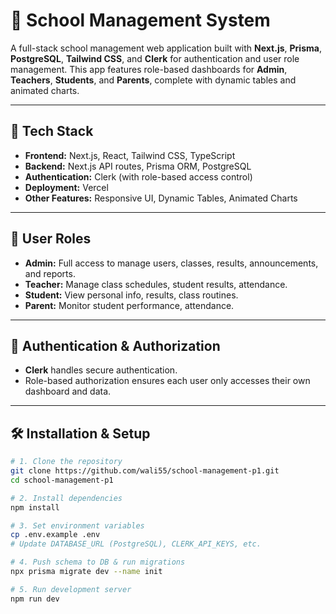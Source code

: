 # 🏫 School Management System

A full-stack school management web application built with **Next.js**, **Prisma**, **PostgreSQL**, **Tailwind CSS**, and **Clerk** for authentication and user role management. This app features role-based dashboards for **Admin**, **Teachers**, **Students**, and **Parents**, complete with dynamic tables and animated charts.

---

## 🚀 Tech Stack

- **Frontend:** Next.js, React, Tailwind CSS, TypeScript
- **Backend:** Next.js API routes, Prisma ORM, PostgreSQL
- **Authentication:** Clerk (with role-based access control)
- **Deployment:** Vercel 
- **Other Features:** Responsive UI, Dynamic Tables, Animated Charts

---

## 👥 User Roles

- **Admin:** Full access to manage users, classes, results, announcements, and reports.
- **Teacher:** Manage class schedules, student results, attendance.
- **Student:** View personal info, results, class routines.
- **Parent:** Monitor student performance, attendance.

---

## 🔐 Authentication & Authorization

- **Clerk** handles secure authentication.
- Role-based authorization ensures each user only accesses their own dashboard and data.

---

## 🛠️ Installation & Setup

```bash
# 1. Clone the repository
git clone https://github.com/wali55/school-management-p1.git
cd school-management-p1

# 2. Install dependencies
npm install

# 3. Set environment variables
cp .env.example .env
# Update DATABASE_URL (PostgreSQL), CLERK_API_KEYS, etc.

# 4. Push schema to DB & run migrations
npx prisma migrate dev --name init

# 5. Run development server
npm run dev
